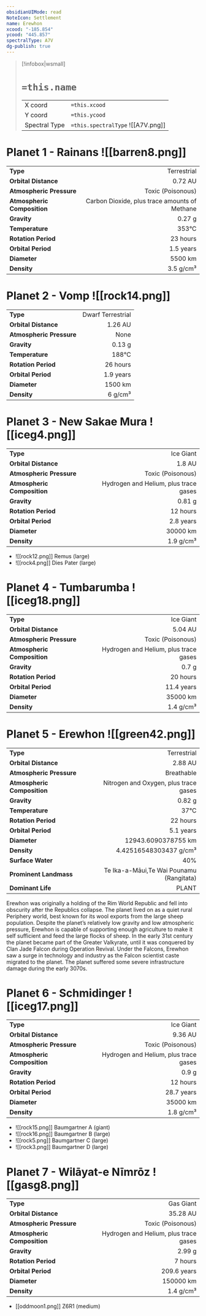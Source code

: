 ```yaml
---
obsidianUIMode: read
NoteIcon: Settlement
name: Erewhon
xcood: "-185.854"
ycood: "445.857"
spectralType: A7V
dg-publish: true
---
```

> [!infobox|wsmall]
> # `=this.name`
> | | |
> | - | - |
> | X coord | `=this.xcood` |
> | Y coord| `=this.ycood` |
> | Spectral Type | `=this.spectralType` ![[A7V.png]] |

# Planet 1 - Rainans ![[barren8.png]]
|                             |                           |
| --------------------------- | -------------------------:|
| **Type**                    |             Terrestrial |
| **Orbital Distance**        |   0.72 AU |
| **Atmospheric Pressure**    |       Toxic (Poisonous) |
| **Atmospheric Composition** |      Carbon Dioxide, plus trace amounts of Methane |
| **Gravity**                 |        0.27 g |
| **Temperature**             |    353°C |
| **Rotation Period**         |  23 hours |
| **Orbital Period** | 1.5 years |
| **Diameter**                |      5500 km | 
| **Density**                 |    3.5 g/cm³ |





# Planet 2 - Vomp ![[rock14.png]]
|                             |                           |
| --------------------------- | -------------------------:|
| **Type**                    |             Dwarf Terrestrial |
| **Orbital Distance**        |   1.26 AU |
| **Atmospheric Pressure**    |       None |
| **Gravity**                 |        0.13 g |
| **Temperature**             |    188°C |
| **Rotation Period**         |  26 hours |
| **Orbital Period** | 1.9 years |
| **Diameter**                |      1500 km | 
| **Density**                 |    6 g/cm³ |





# Planet 3 - New Sakae Mura ![[iceg4.png]]
|                             |                           |
| --------------------------- | -------------------------:|
| **Type**                    |             Ice Giant |
| **Orbital Distance**        |   1.8 AU |
| **Atmospheric Pressure**    |       Toxic (Poisonous) |
| **Atmospheric Composition** |      Hydrogen and Helium, plus trace gases |
| **Gravity**                 |        0.81 g |
| **Rotation Period**         |  12 hours |
| **Orbital Period** | 2.8 years |
| **Diameter**                |      30000 km | 
| **Density**                 |    1.9 g/cm³ |



- ![[rock12.png]] Remus (large)
- ![[rock4.png]] Dies Pater (large)


# Planet 4 - Tumbarumba ![[iceg18.png]]
|                             |                           |
| --------------------------- | -------------------------:|
| **Type**                    |             Ice Giant |
| **Orbital Distance**        |   5.04 AU |
| **Atmospheric Pressure**    |       Toxic (Poisonous) |
| **Atmospheric Composition** |      Hydrogen and Helium, plus trace gases |
| **Gravity**                 |        0.7 g |
| **Rotation Period**         |  20 hours |
| **Orbital Period** | 11.4 years |
| **Diameter**                |      35000 km | 
| **Density**                 |    1.4 g/cm³ |





# Planet 5 - Erewhon ![[green42.png]]
|                             |                           |
| --------------------------- | -------------------------:|
| **Type**                    |             Terrestrial |
| **Orbital Distance**        |   2.88 AU |
| **Atmospheric Pressure**    |       Breathable |
| **Atmospheric Composition** |      Nitrogen and Oxygen, plus trace gases |
| **Gravity**                 |        0.82 g |
| **Temperature**             |    37°C |
| **Rotation Period**         |  22 hours |
| **Orbital Period** | 5.1 years |
| **Diameter**                |      12943.6090378755 km | 
| **Density**                 |    4.42516548303437 g/cm³ |
| **Surface Water**           |           40% | 
| **Prominent Landmass**      |         Te Ika-a-Māui,Te Wai Pounamu (Rangitata) | 
| **Dominant Life**           |         PLANT |

Erewhon was originally a holding of the Rim World Republic and fell into obscurity after the Republics collapse. The planet lived on as a quiet rural Periphery world, best known for its wool exports from the large sheep population. Despite the planet’s relatively low gravity and low atmospheric pressure, Erewhon is capable of supporting enough agriculture to make it self sufficient and feed the large flocks of sheep. In the early 31st century the planet became part of the Greater Valkyrate, until it was conquered by Clan Jade Falcon during Operation Revival. Under the Falcons, Erewhon saw a surge in technology and industry as the Falcon scientist caste migrated to the planet. The planet suffered some severe infrastructure damage during the early 3070s.



# Planet 6 - Schmidinger ![[iceg17.png]]
|                             |                           |
| --------------------------- | -------------------------:|
| **Type**                    |             Ice Giant |
| **Orbital Distance**        |   9.36 AU |
| **Atmospheric Pressure**    |       Toxic (Poisonous) |
| **Atmospheric Composition** |      Hydrogen and Helium, plus trace gases |
| **Gravity**                 |        0.9 g |
| **Rotation Period**         |  12 hours |
| **Orbital Period** | 28.7 years |
| **Diameter**                |      35000 km | 
| **Density**                 |    1.8 g/cm³ |



- ![[rock15.png]] Baumgartner A (giant)
- ![[rock16.png]] Baumgartner B (large)
- ![[rock5.png]] Baumgartner C (large)
- ![[rock3.png]] Baumgartner D (large)


# Planet 7 - Wilāyat-e Nīmrōz ![[gasg8.png]]
|                             |                           |
| --------------------------- | -------------------------:|
| **Type**                    |             Gas Giant |
| **Orbital Distance**        |   35.28 AU |
| **Atmospheric Pressure**    |       Toxic (Poisonous) |
| **Atmospheric Composition** |      Hydrogen and Helium, plus trace gases |
| **Gravity**                 |        2.99 g |
| **Rotation Period**         |  7 hours |
| **Orbital Period** | 209.6 years |
| **Diameter**                |      150000 km | 
| **Density**                 |    1.4 g/cm³ |



- [[oddmoon1.png]] Z6R1 (medium)

